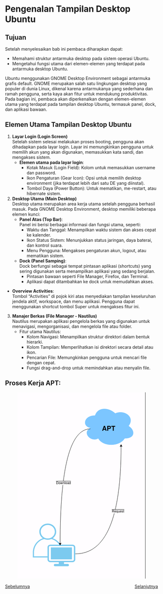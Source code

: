# Pengenalan Tampilan Desktop Ubuntu
## Tujuan
Setelah menyelesaikan bab ini pembaca diharapkan dapat:
- Memahami struktur antarmuka desktop pada sistem operasi Ubuntu.
- Mengetahui fungsi utama dari elemen-elemen yang terdapat pada antarmuka desktop Ubuntu.

Ubuntu menggunakan GNOME Desktop Environment sebagai antarmuka grafis default. GNOME merupakan salah satu lingkungan desktop yang populer di dunia Linux, dikenal karena antarmukanya yang sederhana dan ramah pengguna, serta kaya akan fitur untuk mendukung produktivitas. Pada bagian ini, pembaca akan diperkenalkan dengan elemen-elemen utama yang terdapat pada tampilan desktop Ubuntu, termasuk panel, dock, dan aplikasi bawaan.

## Elemen Utama Tampilan Desktop Ubuntu
1. **Layar Login (Login Screen)**<br>
   Setelah sistem selesai melakukan proses booting, pengguna akan dihadapkan pada layar login. Layar ini memungkinkan pengguna untuk memilih akun yang akan digunakan, memasukkan kata sandi, dan mengakses sistem.
   - **Elemen utama pada layar login**:
     - Kotak Masuk (Login Field): Kolom untuk memasukkan username dan password.
     - Ikon Pengaturan (Gear Icon): Opsi untuk memilih desktop environment (jika terdapat lebih dari satu DE yang diinstal).
     - Tombol Daya (Power Button): Untuk mematikan, me-restart, atau hibernate sistem.
2. **Desktop Utama (Main Desktop)**<br>
   Desktop utama merupakan area kerja utama setelah pengguna berhasil masuk. Pada GNOME Desktop Environment, desktop memiliki beberapa elemen kunci:
   - **Panel Atas (Top Bar)**: <br>
     Panel ini berisi berbagai informasi dan fungsi utama, seperti:
     - Waktu dan Tanggal: Menampilkan waktu sistem dan akses cepat ke kalender.
     - Ikon Status Sistem: Menunjukkan status jaringan, daya baterai, dan kontrol suara.
     - Menu Pengguna: Mengakses pengaturan akun, logout, atau mematikan sistem.
   - **Dock (Panel Samping)**: <br>
     Dock berfungsi sebagai tempat pintasan aplikasi (shortcuts) yang sering digunakan serta menampilkan aplikasi yang sedang berjalan.
     - Pintasan bawaan seperti File Manager, Firefox, dan Terminal.
     - Aplikasi dapat ditambahkan ke dock untuk memudahkan akses.
  - **Overview Activities**: <br>
     Tombol “Activities” di pojok kiri atas menyediakan tampilan keseluruhan jendela aktif, workspace, dan menu aplikasi. Pengguna dapat menggunakan shortcut tombol Super untuk mengakses fitur ini.
3. **Manajer Berkas (File Manager - Nautilus)**<br>
   Nautilus merupakan aplikasi pengelola berkas yang digunakan untuk menavigasi, mengorganisasi, dan mengelola file atau folder.
   - Fitur utama Nautilus:
     - Kolom Navigasi: Menampilkan struktur direktori dalam bentuk hierarki.
     - Kolom Tampilan: Memperlihatkan isi direktori secara detail atau ikon.
     - Pencarian File: Memungkinkan pengguna untuk mencari file dengan cepat.
     - Fungsi drag-and-drop untuk memindahkan atau menyalin file.
  


## Proses Kerja APT:
<center> 

![ALur](img/alur_instalasi_linux_.png)
</center>

<div style="display: flex; justify-content: space-between;">
  <a href="./instalasi_ubuntu.md">Sebelumnya</a>
  <a href="./instalasi_gui_ubuntu_software.md">Selanjutnya</a>
</div>